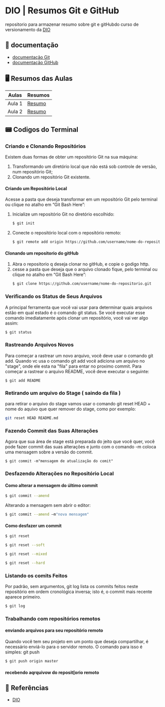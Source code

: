 # DIO | Resumos Git e GitHub

repositorio para armazenar resumo sobre git e gitHubdo curso de versionamento da [DIO](https://www.dio.me)

## 📑 documentação
- [documentação Git](https://git-scm.com/doc)
- [documentação GitHub](https://docs.github.com)

## 🖥️ Resumos das Aulas

| Aulas | Resumos |
|-------|---------|
| Aula 1 | [Resumo]() |
| Aula 2 | [Resumo]() |


## 📟 Codigos do Terminal

### Criando e Clonando Repositórios
Existem duas formas de obter um repositório Git na sua máquina:
1. Transformando um diretório local que não está sob controle de versão, num repositório Git;
2. Clonando um repositório Git existente.

#### Criando um Repositório Local
Acesse a pasta que deseja transformar em um repositório Git  pelo terminal ou clique no atalho em “Git Bash Here”:
1. Inicialize um repositório Git no diretório escolhido:
    ```bash
    $ git init
    ```
2. Conecte o repositório local com o repositório remoto:
    ```bash
    $ git remote add origin https://github.com/username/nome-do-repositorio.git
    ```

#### Clonando um repositorio do gitHub
1. Abra o repositorio q deseja clonar no gitHub, e copie o godigo http.
2. cesse a pasta que deseja que o arquivo clonado fique, pelo terminal ou clique no atalho em “Git Bash Here”:
    ```bash
    $ git clone https://github.com/username/nome-do-repositorio.git
    ```
### Verificando os Status de Seus Arquivos
A principal ferramenta que você vai usar para determinar quais arquivos estão em qual estado é o comando git status. Se você executar esse comando imediatamente após clonar um repositório, você vai ver algo assim:
```bash
$ git status
```

### Rastreando Arquivos Novos
Para começar a rastrear um novo arquivo, você deve usar o comando git add. 
Quando vc usa o comando git add você adiciona um arquivo no "stage", onde ele esta na "fila" para entar no proximo commit.
Para começar a rastrear o arquivo README, você deve executar o seguinte:
```
$ git add README
```
### Retirando um arquivo do Stage ( saindo da fila )
para retirar o arquivo do stage vamos usar o comando git reset HEAD + nome do aquivo que quer remover do stage, como por exemplo:
```bash
git reset HEAD README.md
```


### Fazendo Commit das Suas Alterações
Agora que sua área de stage está preparada do jeito que você quer, você pode fazer commit das suas alterações e junto com o comando -m coloca uma mensagem sobre a versão do commit.
```
$ git commit -m"mensagem de atualização do comit"
```

### Desfazendo Alterações no Repositório Local

#### Como alterar a mensagem do último commit
```bash
$ git commit --amend
```

Alterando a mensagem sem abrir o editor:  
```bash
$ git commit --amend –m"nova mensagem"
```

#### Como desfazer um commit
```bash
$ git reset
```
```bash
$ git reset --soft
```
```bash
$ git reset --mixed
```
```bash
$ git reset --hard
```
### Listando os comits Feitos
Por padrão, sem argumentos, git log lista os commits feitos neste repositório em ordem cronológica inversa; isto é, o commit mais recente aparece primeiro.
```bash
$ git log
```
### Trabalhando com repositórios remotos
#### enviando arquivos para seu repositório remoto
Quando você tem seu projeto em um ponto que deseja compartilhar, é necessário enviá-lo para o servidor remoto. O comando para isso é simples: git push
```bash
$ git push origin master
```
#### recebendo aqrquivow do reposit[orio remoto


## 🔎 Referências
- [DIO](www.dio.mr)
